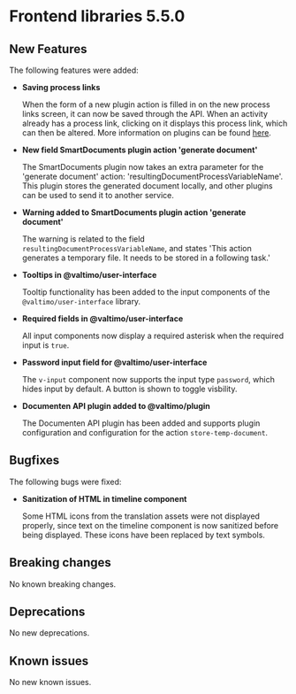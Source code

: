# Frontend libraries 5.5.0

## New Features

The following features were added:

* **Saving process links**

  When the form of a new plugin action is filled in on the new process links screen, it can now be saved through the
  API. When an activity already has a process link, clicking on it displays this process link, which
  can then be altered. More information on plugins can be found [here](/using-valtimo/plugin/create-process-link.md).

* **New field SmartDocuments plugin action 'generate document'**

  The SmartDocuments plugin now takes an extra parameter for the 'generate document' action:
  'resultingDocumentProcessVariableName'. This plugin stores the generated document locally, and other plugins can be
  used to send it to another service.

* **Warning added to SmartDocuments plugin action 'generate document'**

  The warning is related to the field `resultingDocumentProcessVariableName`, and states 'This action generates a 
  temporary file. It needs to be stored in a following task.'

* **Tooltips in @valtimo/user-interface**

  Tooltip functionality has been added to the input components of the `@valtimo/user-interface` library.

* **Required fields in @valtimo/user-interface**

  All input components now display a required asterisk when the required input is `true`.

* **Password input field for @valtimo/user-interface**

  The `v-input` component now supports the input type `password`, which hides input by default. A button is shown to
  toggle visbility.

* **Documenten API plugin added to @valtimo/plugin**

  The Documenten API plugin has been added and supports plugin configuration and configuration for the action 
  `store-temp-document`.

## Bugfixes

The following bugs were fixed:

* **Sanitization of HTML in timeline component**

  Some HTML icons from the translation assets were not displayed properly, since text on the timeline component is now
  sanitized before being displayed. These icons have been replaced by text symbols.

## Breaking changes

No known breaking changes.

## Deprecations

No new deprecations.

## Known issues

No new known issues.

